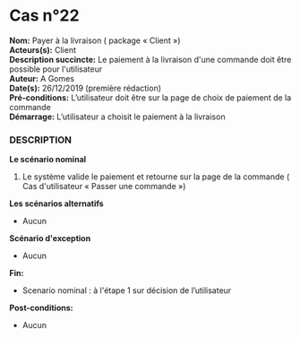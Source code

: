 # Cas  n°22

**Nom:** Payer à la livraison ( package « Client »)<br>
**Acteurs(s):** Client<br>
**Description succincte:** Le paiement à la livraison d'une commande doit être possible pour l'utilisateur<br>
**Auteur:** A Gomes<br>
**Date(s):** 26/12/2019 (première rédaction)<br>
**Pré-conditions:** L’utilisateur doit être sur la page de choix de paiement de la commande<br>
**Démarrage:** L’utilisateur a choisit le paiement à la livraison<br>

### **DESCRIPTION**

**Le scénario nominal**<br>
1. Le système valide le paiement et retourne sur la page de la commande ( Cas d'utilisateur « Passer une commande »)

**Les scénarios alternatifs**<br>
- Aucun

**Scénario d'exception**<br>
- Aucun

**Fin:** 
- Scenario nominal : à l'étape 1 sur décision de l’utilisateur

**Post-conditions:** 
- Aucun

